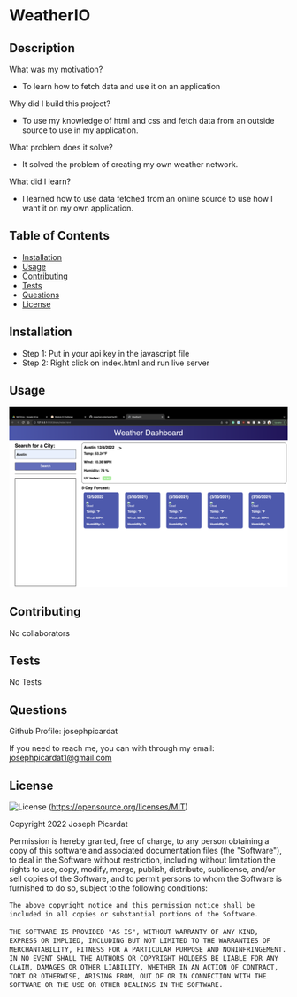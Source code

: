 # WeatherIO

## Description

What was my motivation?

- To learn how to fetch data and use it on an application

Why did I build this project?

- To use my knowledge of html and css and fetch data from an outside source to use in my application.

What problem does it solve?

- It solved the problem of creating my own weather network.

What did I learn?

- I learned how to use data fetched from an online source to use how I want it on my own application.

## Table of Contents

- [Installation](#installation)
- [Usage](#usage)
- [Contributing](#contributing)
- [Tests](#tests)
- [Questions](#questions)
- [License](#license)

## Installation

- Step 1: Put in your api key in the javascript file
- Step 2: Right click on index.html and run live server

## Usage

![WeatherIO Dashboard](./assets/weatherIO.png)

## Contributing

No collaborators

## Tests

No Tests

## Questions

Github Profile: josephpicardat

If you need to reach me, you can with through my email: josephpicardat1@gmail.com

## License

![License](https://img.shields.io/badge/License-MIT-yellow.svg)
(https://opensource.org/licenses/MIT)

Copyright 2022 Joseph Picardat

Permission is hereby granted, free of charge, to any person obtaining a copy of this software and associated documentation files (the "Software"), to deal in the Software without restriction, including without limitation the rights to use, copy, modify, merge, publish, distribute, sublicense, and/or sell copies of the Software, and to permit persons to whom the Software is furnished to do so, subject to the following conditions:

    The above copyright notice and this permission notice shall be included in all copies or substantial portions of the Software.

    THE SOFTWARE IS PROVIDED "AS IS", WITHOUT WARRANTY OF ANY KIND, EXPRESS OR IMPLIED, INCLUDING BUT NOT LIMITED TO THE WARRANTIES OF MERCHANTABILITY, FITNESS FOR A PARTICULAR PURPOSE AND NONINFRINGEMENT. IN NO EVENT SHALL THE AUTHORS OR COPYRIGHT HOLDERS BE LIABLE FOR ANY CLAIM, DAMAGES OR OTHER LIABILITY, WHETHER IN AN ACTION OF CONTRACT, TORT OR OTHERWISE, ARISING FROM, OUT OF OR IN CONNECTION WITH THE SOFTWARE OR THE USE OR OTHER DEALINGS IN THE SOFTWARE.

